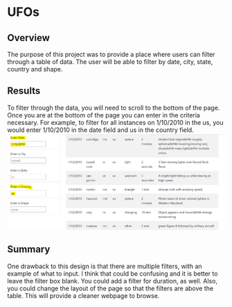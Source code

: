 # UFOs
## Overview
The purpose of this project was to provide a place where users can filter through a table of data. The user will be able to filter by date, city, state, country and shape.

## Results
To filter through the data, you will need to scroll to the bottom of the page. Once you are at the bottom of the page you can enter in the criteria necessary. For example, to filter for all instances on 1/10/2010 in the us, you would enter 1/10/2010 in the date field and us in the country field.
![ScreenShot](filter.png)

## Summary
One drawback to this design is that there are multiple filters, with an example of what to input. I think that could be confusing and it is better to leave the filter box blank. You could add a filter for duration, as well. Also, you could change the layout of the page so that the filters are above the table. This will provide a cleaner webpage to browse.
